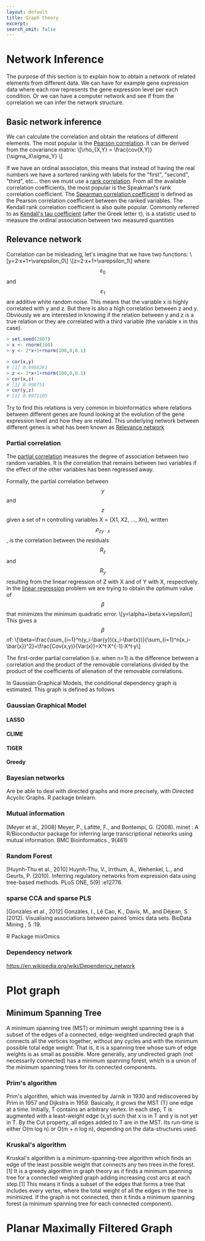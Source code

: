 ```yaml
---
layout: default
title: Graph theory
excerpt: 
search_omit: false
---
```


# Network Inference 

The purpose of this section is to explain how to obtain a network of related elements from different data. We can have for example gene expression data where each row represents the gene expression level per each condition. Or we can have a computer network and see if from the correlation we can infer the network structure.

## Basic network inference

We can calculate the correlation and obtain the relations of different elements. The most popular is the [Pearson correlation](https://en.wikipedia.org/wiki/Pearson_correlation). It can be derived from the covariance matrix:
\\[\rho_{X,Y} = \frac{cov(X,Y)}{\sigma_X\sigma_Y} \\]

If we have an ordinal associaton, this means that instead of having the real numbers we have a sortered ranking with labels for the "first", "second", "third", etc... then we must use a [rank correlation](https://en.wikipedia.org/wiki/Rank_correlation). From all the available correlation coefficients, the most popular is the Speakman's rank correlation coefficient.
The [Spearman correlation coefficient](https://en.wikipedia.org/wiki/Spearman%27s_rank_correlation_coefficient) is defined as the Pearson correlation coefficient between the ranked variables. The Kendall rank correlation coefficient is also quite popular. Commonly referred to as [Kendall's tau coefficient](https://en.wikipedia.org/wiki/Kendall_rank_correlation_coefficient) (after the Greek letter τ), is a statistic used to measure the ordinal association between two measured quantities



## Relevance network

Correlation can be misleading, let's imagine that we have two functions:
\\[y=2·x+1+\varepsilon_0\\]
\\[z=2·x+1+\varepsilon_1\\]
where $$\varepsilon_0$$ and $$\varepsilon_1$$ are additive white random noise. This means that the variable x is highly correlated with y and z. But there is also a high correlation between z and y. Obviously we are interested in knowing if the relation between y and z is a true relation or they are correlated with a third variable (the variable x in this case).

```R
> set.seed(2807)
> x <- rnorm(100)
> y <- 2*x+1+rnorm(100,0,0.1)

> cor(x,y)
# [1] 0.9988261
> z <- 2*x+1+rnorm(100,0,0.1)
> cor(x,z)
# [1] 0.998751
> cor(y,z)
# [1] 0.9971105
```
Try to find this relations is very common in bioinformatics where relations between different genes are found looking at the evolution of the gene expression level and how they are related. This underlying network between different genes is what has been known as [Relevance network](https://www.ncbi.nlm.nih.gov/pmc/articles/PMC2232846/pdf/procamiasymp00004-0748.pdf)

### Partial correlation

The [partial correlation](https://en.wikipedia.org/wiki/Partial_correlation) measures the degree of association between two random variables. It is the correlation that remains between two variables if the effect of the other variables has been regressed away.


Formally, the partial correlation between $$y$$ and $$z$$ given a set of n controlling variables X = {X1, X2, ..., Xn}, written $$\rho_{zy·x}$$, is the correlation between the residuals $$R_z$$ and $$R_y$$ resulting from the linear regression of Z with X and of Y with X, respectively. In the [linear regression](/ml/linear_regression/) problem we are trying to obtain the optimum value of $$\beta$$ that minimizes the minimum quadratic error.
\\[y=\alpha+\beta·x+\epsilon\\]
This gives a $$\beta$$ of:
\\[\beta=\frac{\sum_{i=1}^n(y_i-\bar{y})(x_i-\bar{x})}{\sum_{i=1}^n(x_i-\bar{x})^2}=\frac{Cov(x,y)}{Var(x)}=X^t·X^{-1}·X^t·y\\]

The first-order partial correlation (i.e. when n=1) is the difference between a correlation and the product of the removable correlations divided by the product of the coefficients of alienation of the removable correlations. 


In Gaussian Graphical Models, the conditional dependency graph is estimated. This graph is defined as follows 

### Gaussian Graphical Model

#### LASSO

#### CLIME

#### TIGER

#### Greedy



### Bayesian networks

Are be able to deal with directed graphs and more precisely,  with  Directed  Acyclic  Graphs. R package bnlearn.

### Mutual information
[Meyer et al., 2008]  Meyer, P., Lafitte, F., and Bontempi, G. (2008). minet : A R/Bioconductor package for inferring large transcriptional networks using mutual information. BMC Bioinformatics , 9(461)



### Random Forest
[Huynh-Thu et al., 2010]  Huynh-Thu,  V.,  Irrthum,  A.,  Wehenkel,  L.,  and Geurts, P. (2010). Inferring regulatory networks from expression data using  tree-based methods. PLoS ONE, 5(9) :e12776.


### sparse CCA and sparse PLS
[Gonzàles et al., 2012]  Gonzàles,  I.,  Lê  Cao,  K.,  Davis,  M.,  and  Déjean,  S. (2012).  Visualising associations between paired ’omics data sets. BioData Mining , 5 :19.

R Package mixOmics





### Dependency network

https://en.wikipedia.org/wiki/Dependency_network


# Plot graph

## Minimum Spanning Tree 

A minimum spanning tree (MST) or minimum weight spanning tree is a subset of the edges of a connected, edge-weighted undirected graph that connects all the vertices together, without any cycles and with the minimum possible total edge weight. That is, it is a spanning tree whose sum of edge weights is as small as possible. More generally, any undirected graph (not necessarily connected) has a minimum spanning forest, which is a union of the minimum spanning trees for its connected components.

### Prim's algorithm

Prim's algorithm, which was invented by Jarnik in 1930 and rediscovered by Prim in 1957 and Dijkstra in 1959. Basically, it grows the MST (T) one edge at a time. Initially, T contains an arbitrary vertex. In each step, T is augmented with a least-weight edge (x,y) such that x is in T and y is not yet in T. By the Cut property, all edges added to T are in the MST. Its run-time is either O(m log n) or O(m + n log n), depending on the data-structures used.

### Kruskal's algorithm

Kruskal's algorithm is a minimum-spanning-tree algorithm which finds an edge of the least possible weight that connects any two trees in the forest.[1] It is a greedy algorithm in graph theory as it finds a minimum spanning tree for a connected weighted graph adding increasing cost arcs at each step.[1] This means it finds a subset of the edges that forms a tree that includes every vertex, where the total weight of all the edges in the tree is minimized. If the graph is not connected, then it finds a minimum spanning forest (a minimum spanning tree for each connected component).

# Planar Maximally Filtered Graph



